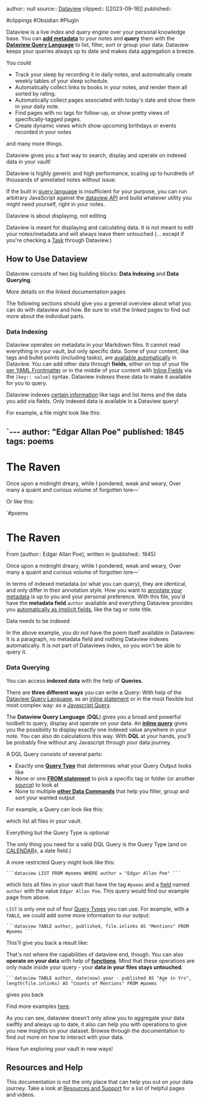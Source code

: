 author:: null
source:: [Dataview](https://blacksmithgu.github.io/obsidian-dataview/)
clipped:: [[2023-09-18]]
published:: 

#clippings #Obsidian #PlugIn

Dataview is a live index and query engine over your personal knowledge base. You can [**add metadata**](https://blacksmithgu.github.io/obsidian-dataview/annotation/add-metadata/) to your notes and **query** them with the [**Dataview Query Language**](https://blacksmithgu.github.io/obsidian-dataview/queries/structure/) to list, filter, sort or group your data. Dataview keeps your queries always up to date and makes data aggregation a breeze.

You could

-   Track your sleep by recording it in daily notes, and automatically create weekly tables of your sleep schedule.
-   Automatically collect links to books in your notes, and render them all sorted by rating.
-   Automatically collect pages associated with today's date and show them in your daily note.
-   Find pages with no tags for follow-up, or show pretty views of specifically-tagged pages.
-   Create dynamic views which show upcoming birthdays or events recorded in your notes

and many more things.

Dataview gives you a fast way to search, display and operate on indexed data in your vault!

Dataview is highly generic and high performance, scaling up to hundreds of thousands of annotated notes without issue.

If the built in [query language](https://blacksmithgu.github.io/obsidian-dataview/query/queries/) is insufficient for your purpose, you can run arbitrary JavaScript against the [dataview API](https://blacksmithgu.github.io/obsidian-dataview/api/intro/) and build whatever utility you might need yourself, right in your notes.

Dataview is about displaying, not editing

Dataview is meant for displaying and calculating data. It is not meant to edit your notes/metadata and will always leave them untouched (... except if you're checking a [Task](https://blacksmithgu.github.io/obsidian-dataview/queries/query-types/#task-queries) through Dataview.)

## How to Use Dataview

Dataview consists of two big building blocks: **Data Indexing** and **Data Querying**.

More details on the linked documentation pages

The following sections should give you a general overview about what you can do with dataview and how. Be sure to visit the linked pages to find out more about the individual parts.

### Data Indexing

Dataview operates on metadata in your Markdown files. It cannot read everything in your vault, but only specific data. Some of your content, like tags and bullet points (including tasks), are [available automatically](https://blacksmithgu.github.io/obsidian-dataview/annotation/add-metadata/#implicit-fields) in Dataview. You can add other data through **fields**, either on top of your file [per YAML Frontmatter](https://blacksmithgu.github.io/obsidian-dataview/annotation/add-metadata/#frontmatter) or in the middle of your content with [Inline Fields](https://blacksmithgu.github.io/obsidian-dataview/annotation/add-metadata/#inline-fields) via the `[key:: value]` syntax. Dataview *indexes* these data to make it available for you to query.

Dataview indexes [certain information](https://blacksmithgu.github.io/obsidian-dataview/annotation/add-metadata/#implicit-fields) like tags and list items and the data you add via fields. Only indexed data is available in a Dataview query!

For example, a file might look like this:

`---
author: "Edgar Allan Poe"
published: 1845
tags: poems
---

# The Raven

Once upon a midnight dreary, while I pondered, weak and weary,
Over many a quaint and curious volume of forgotten lore—` 

Or like this:

`#poems

# The Raven

From [author:: Edgar Allan Poe], written in (published:: 1845)

Once upon a midnight dreary, while I pondered, weak and weary,
Over many a quaint and curious volume of forgotten lore—` 

In terms of indexed metadata (or what you can query), they are identical, and only differ in their annotation style. How you want to [annotate your metadata](https://blacksmithgu.github.io/obsidian-dataview/annotation/add-metadata/) is up to you and your personal preference. With this file, you'd have the **metadata field** `author` available and everything Dataview provides you [automatically as implicit fields](https://blacksmithgu.github.io/obsidian-dataview/annotation/metadata-pages/), like the tag or note title.

Data needs to be indexed

In the above example, you *do not* have the poem itself available in Dataview: It is a paragraph, no metadata field and nothing Dataview indexes automatically. It is not part of Dataviews index, so you won't be able to query it.

### Data Querying

You can access **indexed data** with the help of **Queries**.

There are **three different ways** you can write a Query: With help of the [Dataview Query Language](https://blacksmithgu.github.io/obsidian-dataview/queries/dql-js-inline/#dataview-query-language-dql), as an [inline statement](https://blacksmithgu.github.io/obsidian-dataview/queries/dql-js-inline#inline-dql) or in the most flexible but most complex way: as a [Javascript Query](https://blacksmithgu.github.io/obsidian-dataview/queries/dql-js-inline#dataview-js).

The **Dataview Query Language** (**DQL**) gives you a broad and powerful toolbelt to query, display and operate on your data. An [**inline query**](https://blacksmithgu.github.io/obsidian-dataview/queries/dql-js-inline#inline-dql) gives you the possibility to display exactly one indexed value anywhere in your note. You can also do calculations this way. With **DQL** at your hands, you'll be probably fine without any Javascript through your data journey.

A DQL Query consists of several parts:

-   Exactly one [**Query Type**](https://blacksmithgu.github.io/obsidian-dataview/queries/query-types/) that determines what your Query Output looks like
-   None or one [**FROM statement**](https://blacksmithgu.github.io/obsidian-dataview/queries/data-commands#from) to pick a specific tag or folder (or another [source](https://blacksmithgu.github.io/obsidian-dataview/reference/sources/)) to look at
-   None to multiple [**other Data Commands**](https://blacksmithgu.github.io/obsidian-dataview/queries/data-commands/) that help you filter, group and sort your wanted output

For example, a Query can look like this:

which list all files in your vault.

Everything but the Query Type is optional

The only thing you need for a valid DQL Query is the Query Type (and on [CALENDAR](https://blacksmithgu.github.io/obsidian-dataview/queries/query-types#calendar-queries)s, a date field.)

A more restricted Query might look like this:

` ```dataview
LIST
FROM #poems
WHERE author = "Edgar Allan Poe"
``` ` 

which lists all files in your vault that have the tag `#poems` and a [field](https://blacksmithgu.github.io/obsidian-dataview/annotation/add-metadata/) named `author` with the value `Edgar Allan Poe`. This query would find our example page from above.

`LIST` is only one out of four [Query Types](https://blacksmithgu.github.io/obsidian-dataview/queries/query-types/) you can use. For example, with a `TABLE`, we could add some more information to our output:

` ```dataview
TABLE author, published, file.inlinks AS "Mentions"
FROM #poems
``` ` 

This'll give you back a result like:

That's not where the capabilities of dataview end, though. You can also **operate on your data** with help of [**functions**](https://blacksmithgu.github.io/obsidian-dataview/reference/functions/). Mind that these operations are only made inside your query - your **data in your files stays untouched**.

` ```dataview
TABLE author, date(now).year - published AS "Age in Yrs", length(file.inlinks) AS "Counts of Mentions"
FROM #poems
``` ` 

gives you back

Find more examples [here](https://blacksmithgu.github.io/obsidian-dataview/resources/examples/).

As you can see, dataview doesn't only allow you to aggregate your data swiftly and always up to date, it also can help you with operations to give you new insights on your dataset. Browse through the documentation to find out more on how to interact with your data.

Have fun exploring your vault in new ways!

## Resources and Help

This documentation is not the only place that can help you out on your data journey. Take a look at [Resources and Support](https://blacksmithgu.github.io/obsidian-dataview/resources/resources-and-support/) for a list of helpful pages and videos.
